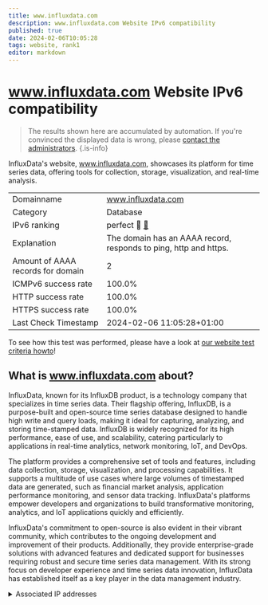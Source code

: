 ```yaml
---
title: www.influxdata.com
description: www.influxdata.com Website IPv6 compatibility
published: true
date: 2024-02-06T10:05:28
tags: website, rank1
editor: markdown
---
```


# www.influxdata.com Website IPv6 compatibility

> The results shown here are accumulated by automation. If you're convinced the displayed data is wrong, please [contact the administrators](/howto/chat). 
{.is-info}

InfluxData's website, www.influxdata.com, showcases its platform for time series data, offering tools for collection, storage, visualization, and real-time analysis.


|   |   |
| - | - |
| Domainname | www.influxdata.com
| Category | Database |
| IPv6 ranking | perfect :1st_place_medal: [🔗](/howto/ranking) |
| Explanation | The domain has an AAAA record, responds to ping, http and https. |
| Amount of AAAA records for domain | 2 |
| ICMPv6 success rate | 100.0%|
| HTTP success rate | 100.0% |
| HTTPS success rate | 100.0% |
| Last Check Timestamp | 2024-02-06 11:05:28+01:00 |

To see how this test was performed, please have a look at [our website test criteria howto](/howto/testcriteria/website)!


## What is www.influxdata.com about?
InfluxData, known for its InfluxDB product, is a technology company that specializes in time series data. Their flagship offering, InfluxDB, is a purpose-built and open-source time series database designed to handle high write and query loads, making it ideal for capturing, analyzing, and storing time-stamped data. InfluxDB is widely recognized for its high performance, ease of use, and scalability, catering particularly to applications in real-time analytics, network monitoring, IoT, and DevOps.

The platform provides a comprehensive set of tools and features, including data collection, storage, visualization, and processing capabilities. It supports a multitude of use cases where large volumes of timestamped data are generated, such as financial market analysis, application performance monitoring, and sensor data tracking. InfluxData's platforms empower developers and organizations to build transformative monitoring, analytics, and IoT applications quickly and efficiently.

InfluxData's commitment to open-source is also evident in their vibrant community, which contributes to the ongoing development and improvement of their products. Additionally, they provide enterprise-grade solutions with advanced features and dedicated support for businesses requiring robust and secure time series data management. With its strong focus on developer experience and time series data innovation, InfluxData has established itself as a key player in the data management industry.



<details>
<summary>Associated IP addresses</summary>

2606:4700:3035::ac43:d5ec

2606:4700:3032::6815:25e0

</details>
